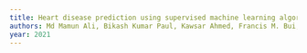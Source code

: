 ```yaml
---
title: Heart disease prediction using supervised machine learning algorithms: Performance analysis and comparison
authors: Md Mamun Ali, Bikash Kumar Paul, Kawsar Ahmed, Francis M. Bui, Julian M.W. Quinn, Mohammad Ali Moni
year: 2021
---
```


